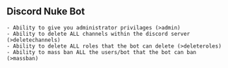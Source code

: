 ## Discord Nuke Bot
    - Ability to give you administrator privilages (>admin)
    - Ability to delete ALL channels within the discord server (>deletechannels)
    - Ability to delete ALL roles that the bot can delete (>deleteroles)
    - Ability to mass ban ALL the users/bot that the bot can ban (>massban)